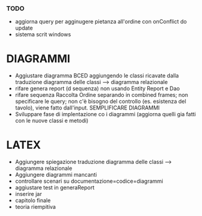 ### TODO

- aggiorna query per agginugere pietanza all'ordine con onConflict do update
- sistema scrit windows

# DIAGRAMMI

- Aggiustare diagramma BCED aggiungendo le classi ricavate dalla traduzione diagramma delle classi --> diagramma relazionale
- rifare genera report (d sequenza) non usando Entity Report e Dao
- rifare sequenza Raccolta Ordine separando in combined frames; non specificare le query; non c'è bisogno del controllo (es. esistenza del tavolo), viene fatto dall'input. SEMPLIFICARE DIAGRAMMI
- Sviluppare fase di implentazione co i diagrammi (aggiorna quelli gia fatti con le nuove classi e metodi)

# LATEX

- Aggiungere spiegazione traduzione diagramma delle classi --> diagramma relazionale
- Aggiungere diagrammi mancanti
- controllare scenari su documentazione=codice=diagrammi
- aggiustare test in generaReport
- inserire jar 
- capitolo finale
- teoria riempitiva